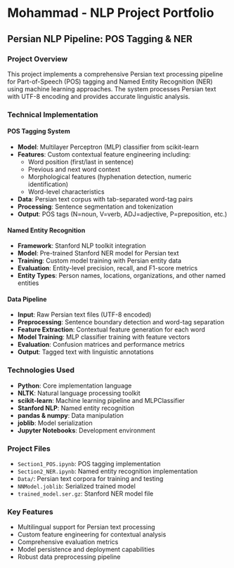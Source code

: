# Mohammad - NLP Project Portfolio

## Persian NLP Pipeline: POS Tagging & NER

### Project Overview
This project implements a comprehensive Persian text processing pipeline for Part-of-Speech (POS) tagging and Named Entity Recognition (NER) using machine learning approaches. The system processes Persian text with UTF-8 encoding and provides accurate linguistic analysis.

### Technical Implementation

#### POS Tagging System
- **Model**: Multilayer Perceptron (MLP) classifier from scikit-learn
- **Features**: Custom contextual feature engineering including:
  - Word position (first/last in sentence)
  - Previous and next word context
  - Morphological features (hyphenation detection, numeric identification)
  - Word-level characteristics
- **Data**: Persian text corpus with tab-separated word-tag pairs
- **Processing**: Sentence segmentation and tokenization
- **Output**: POS tags (N=noun, V=verb, ADJ=adjective, P=preposition, etc.)

#### Named Entity Recognition
- **Framework**: Stanford NLP toolkit integration
- **Model**: Pre-trained Stanford NER model for Persian text
- **Training**: Custom model training with Persian entity data
- **Evaluation**: Entity-level precision, recall, and F1-score metrics
- **Entity Types**: Person names, locations, organizations, and other named entities

#### Data Pipeline
- **Input**: Raw Persian text files (UTF-8 encoded)
- **Preprocessing**: Sentence boundary detection and word-tag separation
- **Feature Extraction**: Contextual feature generation for each word
- **Model Training**: MLP classifier training with feature vectors
- **Evaluation**: Confusion matrices and performance metrics
- **Output**: Tagged text with linguistic annotations

### Technologies Used
- **Python**: Core implementation language
- **NLTK**: Natural language processing toolkit
- **scikit-learn**: Machine learning pipeline and MLPClassifier
- **Stanford NLP**: Named entity recognition
- **pandas & numpy**: Data manipulation
- **joblib**: Model serialization
- **Jupyter Notebooks**: Development environment

### Project Files
- `Section1_POS.ipynb`: POS tagging implementation
- `Section2_NER.ipynb`: Named entity recognition implementation
- `Data/`: Persian text corpora for training and testing
- `NNModel.joblib`: Serialized trained model
- `trained_model.ser.gz`: Stanford NER model file

### Key Features
- Multilingual support for Persian text processing
- Custom feature engineering for contextual analysis
- Comprehensive evaluation metrics
- Model persistence and deployment capabilities
- Robust data preprocessing pipeline

